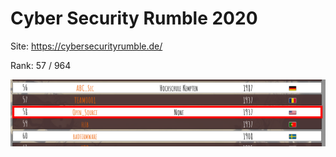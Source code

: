 # Cyber Security Rumble 2020

Site: https://cybersecurityrumble.de/

Rank: 57 / 964

![rank](rank.png)
